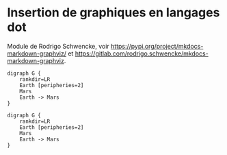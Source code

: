 
# Insertion de graphiques en langages dot 

Module de Rodrigo Schwencke, voir  <https://pypi.org/project/mkdocs-markdown-graphviz/> et <https://gitlab.com/rodrigo.schwencke/mkdocs-markdown-graphviz>.
  

```graphviz dot attack_plan.svg
digraph G {
    rankdir=LR
    Earth [peripheries=2]
    Mars
    Earth -> Mars
}
```


```graphviz dot attack_plan.png
digraph G {
    rankdir=LR
    Earth [peripheries=2]
    Mars
    Earth -> Mars
}
```
